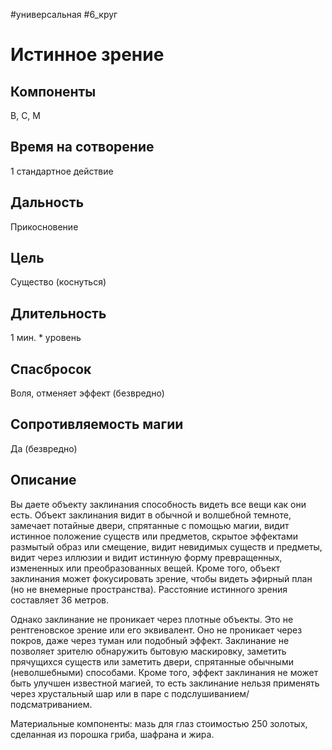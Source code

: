 #универсальная
#6_круг
# Истинное зрение

## Компоненты
В, С, М

## Время на сотворение
1 стандартное действие

## Дальность
Прикосновение

## Цель
Существо (коснуться)

## Длительность
1 мин. * уровень

## Спасбросок
Воля, отменяет эффект (безвредно)

## Сопротивляемость магии
Да (безвредно)

## Описание
Вы даете объекту заклинания способность видеть все вещи как они есть. Объект заклинания видит в обычной и волшебной темноте, замечает потайные двери, спрятанные с помощью магии, видит истинное положение существ или предметов, скрытое эффектами размытый образ или смещение, видит невидимых существ и предметы, видит через иллюзии и видит истинную форму превращенных, измененных или преобразованных вещей. Кроме того, объект заклинания может фокусировать зрение, чтобы видеть эфирный план (но не внемерные пространства). Расстояние истинного зрения составляет 36 метров.

Однако заклинание не проникает через плотные объекты. Это не рентгеновское зрение или его эквивалент. Оно не проникает через покров, даже через туман или подобный эффект. Заклинание не позволяет зрителю обнаружить бытовую маскировку, заметить прячущихся существ или заметить двери, спрятанные обычными (неволшебными) способами. Кроме того, эффект заклинания не может быть улучшен известной магией, то есть заклинание нельзя применять через хрустальный шар или в паре с подслушиванием/подсматриванием.

Материальные компоненты: мазь для глаз стоимостью 250 золотых, сделанная из порошка гриба, шафрана и жира.